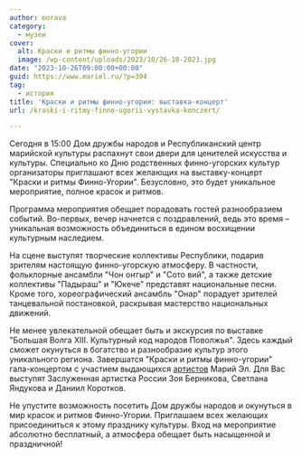 ```yaml
---
author: morava
category:
  - музеи
cover:
  alt: Краски и ритмы финно-угории
  image: /wp-content/uploads/2023/10/26-10-2023.jpg
date: "2023-10-26T09:00:00+00:00"
guid: https://www.mariel.ru/?p=394
tag:
  - история
title: 'Краски и ритмы финно-угории: выставка-концерт'
url: /kraski-i-ritmy-finno-ugorii-vystavka-konczert/

---
```

Сегодня в 15:00 Дом дружбы народов и Республиканский центр марийской культуры распахнут свои двери для ценителей искусства и культуры. Специально ко Дню родственных финно-угорских культур организаторы приглашают всех желающих на выставку-концерт "Краски и ритмы Финно-Угории". Безусловно, это будет уникальное мероприятие, полное красок и ритмов.

Программа мероприятия обещает порадовать гостей разнообразием событий. Во-первых, вечер начнется с поздравлений, ведь это время – уникальная возможность объединиться в едином восхищении культурным наследием.

На сцене выступят творческие коллективы Республики, подарив зрителям настоящую финно-угорскую атмосферу. В частности, фольклорные ансамбли "Чон оҥгыр" и "Сото вий", а также детские коллективы "Падыраш" и "Юкече" представят национальные песни. Кроме того, хореографический ансамбль "Онар" порадует зрителей танцевальной постановкой, раскрывая мастерство национальных движений.

Не менее увлекательной обещает быть и экскурсия по выставке "Большая Волга XIII. Культурный код народов Поволжья". Здесь каждый сможет окунуться в богатство и разнообразие культур этого уникального региона. Завершатся "Краски и ритмы финно-угории" гала-концертом с участием выдающихся [артистов](/festival-opernogo-iskusstva-v-joshkar-ole/) Марий Эл. Для Вас выступят Заслуженная артистка России Зоя Берникова, Светлана Яндукова и Даниил Коротков.

Не упустите возможность посетить Дом дружбы народов и окунуться в мир красок и ритмов Финно-Угории. Приглашаем всех желающих присоединиться к этому празднику культуры. Вход на мероприятие абсолютно бесплатный, а атмосфера обещает быть насыщенной и праздничной!
